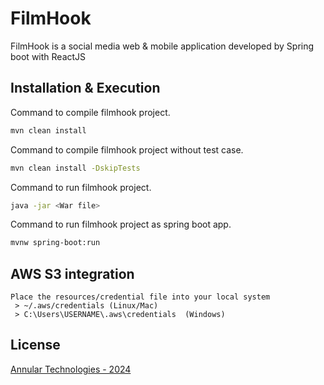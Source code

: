 # FilmHook

FilmHook is a social media web & mobile application developed by Spring boot with ReactJS

## Installation & Execution

Command to compile filmhook project.
```bash
mvn clean install
```

Command to compile filmhook project without test case.
```bash
mvn clean install -DskipTests
```

Command to run filmhook project.
```bash
java -jar <War file>
```

Command to run filmhook project as spring boot app.
```bash
mvnw spring-boot:run
```

## AWS S3 integration

    Place the resources/credential file into your local system
     > ~/.aws/credentials (Linux/Mac)      
     > C:\Users\USERNAME\.aws\credentials  (Windows)

## License

[Annular Technologies - 2024](https://www.annulartechnologies.com/)
